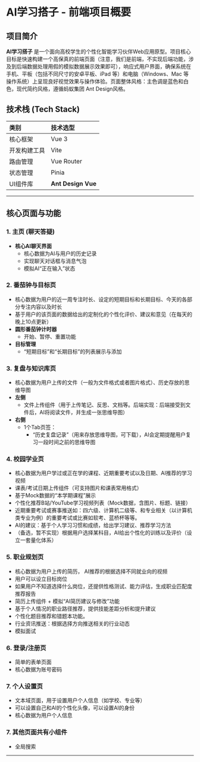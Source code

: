 # AI学习搭子 - 前端项目概要

## 项目简介

**AI学习搭子** 是一个面向高校学生的个性化智能学习伙伴Web应用原型。项目核心目标是快速构建一个高保真的前端页面（注意，我们是前端，不实现后端功能，涉及到后端数据处理用假的模拟数据展示效果即可），响应式用户界面，确保系统在手机、平板（包括不同尺寸的安卓平板、iPad 等）和电脑（Windows、Mac 等操作系统）上呈现良好视觉效果与操作体验。页面整体风格：主色调是蓝色和白色，现代简约风格，遵循蚂蚁集团 Ant Design风格。

## 技术栈 (Tech Stack)

| 类别             | 技术选型                     |
| :--------------- | :--------------------------- |
| 核心框架         | Vue 3 |
| 开发构建工具     | Vite                         |
| 路由管理         | Vue Router                   |
| 状态管理         | Pinia                        |
| UI组件库         | **Ant Design Vue**    |

---

## 核心页面与功能

### 1. 主页 (聊天答疑)
- **核心AI聊天界面**
  - 核心数据为AI与用户的历史记录
  - 实现聊天对话框与消息气泡
  - 模拟AI“正在输入”状态

### 2. 番茄钟与目标页
- 核心数据为用户的近一周专注时长、设定的短期目标和长期目标、今天的各部分专注内容以及时长
- 基于用户的该页面的数据给出的定制化的个性化评价、建议和意见（在每天的晚上10点更新）
- **圆形番茄钟计时器**
  - 开始、暂停、重置功能
- **目标管理**
  - “短期目标”和“长期目标”的列表展示与添加


### 3. 复盘与知识库页
- 核心数据为用户上传的文件（一般为文件格式或者图片格式）、历史存放的思维导图
- **左侧**
  - 文件上传组件（用于上传笔记、反思、文档等。后端实现：后端接受到文件后，AI将阅读文件，并生成一张思维导图）
- **右侧**
  - 1个Tab页签：
    - “历史复盘记录”（用来存放思维导图，可下载），AI会定期提醒用户复习一段时间之前的思维导图

### 4. 校园学业页
- 核心数据为用户学过或正在学的课程、近期重要考试以及日期、AI推荐的学习视频
- 课表/考试日期上传组件（可支持图片和课表常用格式）
- 基于Mock数据的“本学期课程”展示
- 个性化推荐B站/YouTube学习视频列表（Mock数据，含图片、标题、链接）
- 近期重要考试或赛事推送如：四六级、计算机二级等、和专业相关（以计算机类专业为例）的重要考试或比赛如软考、蓝桥杯等等。
- AI的建议：基于个人学习习惯和成绩，给出学习建议、推荐学习方法
- （备选，暂不实现）根据用户选择某科目，AI给出个性化的训练以及评价（设立一套量化体系）

### 5. 职业规划页
- 核心数据为用户上传的简历， AI推荐的根据选择不同就业向的视频
- 用户可以设立目标岗位
- 如果用户不知道选择什么岗位，还提供性格测试、能力评估，生成职业匹配度推荐报告
- 简历上传组件 + 模拟“AI简历建议与修改”功能
- 基于个人情况的职业路径推荐，提供技能差距分析和提升建议
- 个性化题目推荐和错题本功能。
- 行业资讯推送：根据选择方向推送相关的行业动态
- 模拟面试

### 6. 登录/注册页
- 简单的表单页面
- 核心数据为账号密码
### 7. 个人设置页
- 文本域页面，用于设置用户个人信息（如学校、专业等）
- 可以设置自己和AI的个性化头像，可以设置AI的身份
- 核心数据为用户个人信息

### 7. 其他页面共有小组件
- 全局搜索
---